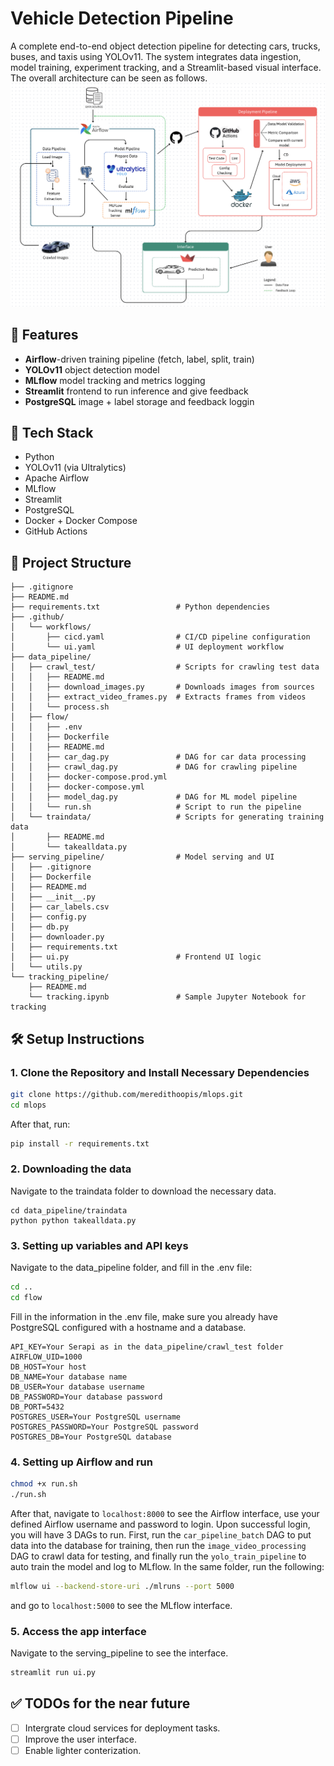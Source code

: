 # Vehicle Detection Pipeline

A complete end-to-end object detection pipeline for detecting cars, trucks, buses, and taxis using YOLOv11. The system integrates data ingestion, model training, experiment tracking, and a Streamlit-based visual interface.
The overall architecture can be seen as follows. 
![Diagram](diagram.png)

## 🚀 Features
- **Airflow**-driven training pipeline (fetch, label, split, train)
- **YOLOv11** object detection model
- **MLflow** model tracking and metrics logging
- **Streamlit** frontend to run inference and give feedback
- **PostgreSQL** image + label storage and feedback loggin

## 📌 Tech Stack
- Python  
- YOLOv11 (via Ultralytics)  
- Apache Airflow  
- MLflow  
- Streamlit  
- PostgreSQL  
- Docker + Docker Compose  
- GitHub Actions

## 📁 Project Structure
```plaintext
├── .gitignore
├── README.md
├── requirements.txt                 # Python dependencies
├── .github/
│   └── workflows/
│       ├── cicd.yaml                # CI/CD pipeline configuration               
│       └── ui.yaml                  # UI deployment workflow
├── data_pipeline/
│   ├── crawl_test/                  # Scripts for crawling test data
│   │   ├── README.md
│   │   ├── download_images.py       # Downloads images from sources
│   │   ├── extract_video_frames.py  # Extracts frames from videos
│   │   └── process.sh
│   ├── flow/
│   │   ├── .env
│   │   ├── Dockerfile
│   │   ├── README.md
│   │   ├── car_dag.py               # DAG for car data processing
│   │   ├── crawl_dag.py             # DAG for crawling pipeline
│   │   ├── docker-compose.prod.yml
│   │   ├── docker-compose.yml
│   │   ├── model_dag.py             # DAG for ML model pipeline
│   │   └── run.sh                   # Script to run the pipeline
│   └── traindata/                   # Scripts for generating training data
│       ├── README.md
│       └── takealldata.py
├── serving_pipeline/                # Model serving and UI
│   ├── .gitignore
│   ├── Dockerfile
│   ├── README.md
│   ├── __init__.py
│   ├── car_labels.csv
│   ├── config.py
│   ├── db.py
│   ├── downloader.py
│   ├── requirements.txt
│   ├── ui.py                        # Frontend UI logic
│   └── utils.py
└── tracking_pipeline/
    ├── README.md
    └── tracking.ipynb               # Sample Jupyter Notebook for tracking
```

## 🛠️ Setup Instructions
### 1. Clone the Repository and Install Necessary Dependencies 
```bash
git clone https://github.com/meredithoopis/mlops.git
cd mlops
``` 
After that, run: 
```bash
pip install -r requirements.txt 
```
### 2. Downloading the data 
Navigate to the traindata folder to download the necessary data. 
```
cd data_pipeline/traindata
python python takealldata.py
```
### 3. Setting up variables and API keys 
Navigate to the data_pipeline folder, and fill in the .env file: 
```bash 
cd .. 
cd flow
```
Fill in the information in the .env file, make sure you already have PostgreSQL configured with a hostname and a database. 
```env 
API_KEY=Your Serapi as in the data_pipeline/crawl_test folder 
AIRFLOW_UID=1000
DB_HOST=Your host 
DB_NAME=Your database name
DB_USER=Your database username
DB_PASSWORD=Your database password
DB_PORT=5432 
POSTGRES_USER=Your PostgreSQL username 
POSTGRES_PASSWORD=Your PostgreSQL password
POSTGRES_DB=Your PostgreSQL database 
``` 
### 4. Setting up Airflow and run 
```bash
chmod +x run.sh
./run.sh  
```
After that, navigate to `localhost:8000` to see the Airflow interface, use your defined Airflow username and password to login. Upon successful login, you will have 3 DAGs to run. First, run the `car_pipeline_batch` DAG to put data into the database for training, then run the `image_video_processing` DAG to crawl data for testing, and finally run the `yolo_train_pipeline` to auto train the model and log to MLflow. 
In the same folder, run the following: 
```bash
mlflow ui --backend-store-uri ./mlruns --port 5000 
```
and go to `localhost:5000` to see the MLflow interface. 

### 5. Access the app interface 
Navigate to the serving_pipeline to see the interface. 
```bash
streamlit run ui.py  
```

## ✅ TODOs for the near future 

- [ ] Intergrate cloud services for deployment tasks.  
- [ ] Improve the user interface.  
- [ ] Enable lighter conterization.  
